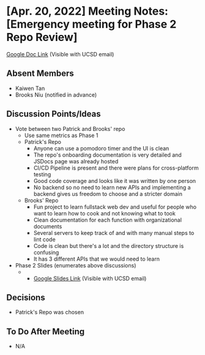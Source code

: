 # [Apr. 20, 2022] Meeting Notes: [Emergency meeting for Phase 2 Repo Review]

[Google Doc Link](https://docs.google.com/document/d/1clk6EX6PEoJKJ7IHPiOJMgaA602j4WVveirR4mbN4Dk/edit) (Visible with UCSD email)

## Absent Members
- Kaiwen Tan
- Brooks Niu (notified in advance)

## Discussion Points/Ideas
- Vote between two Patrick and Brooks' repo
  - Use same metrics as Phase 1
  - Patrick's Repo
    - Anyone can use a pomodoro timer and the UI is clean
    - The repo's onboarding documentation is very detailed and JSDocs page was already hosted
    - CI/CD Pipeline is present and there were plans for cross-platform testing
    - Good code coverage and looks like it was written by one person
    - No backend so no need to learn new APIs and implementing a backend gives us freedom to choose and a stricter domain
  - Brooks' Repo
    - Fun project to learn fullstack web dev and useful for people who want to learn how to cook and not knowing what to took
    - Clean documentation for each function with organizational documents
    - Several servers to keep track of and with many manual steps to lint code
    - Code is clean but there's a lot and the directory structure is confusing
    - It has 3 different APIs that we would need to learn
- Phase 2 Slides (enumerates above discussions)
  - - [Google Slides Link](https://docs.google.com/presentation/d/1cLv6Ez2O-ESau_3mJcrsqTHK6DeutlgQTx7_EMaHxPc/edit) (Visible with UCSD email)

## Decisions
- Patrick's Repo was chosen

## To Do After Meeting
- N/A